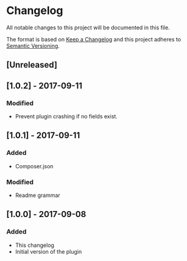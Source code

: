 # Changelog
All notable changes to this project will be documented in this file.

The format is based on [Keep a Changelog](http://keepachangelog.com/en/1.0.0/)
and this project adheres to [Semantic Versioning](http://semver.org/spec/v2.0.0.html).

## [Unreleased]


## [1.0.2] - 2017-09-11
### Modified
- Prevent plugin crashing if no fields exist.

## [1.0.1] - 2017-09-11
### Added
- Composer.json
### Modified
- Readme grammar

## [1.0.0] - 2017-09-08
### Added
- This changelog
- Initial version of the plugin

